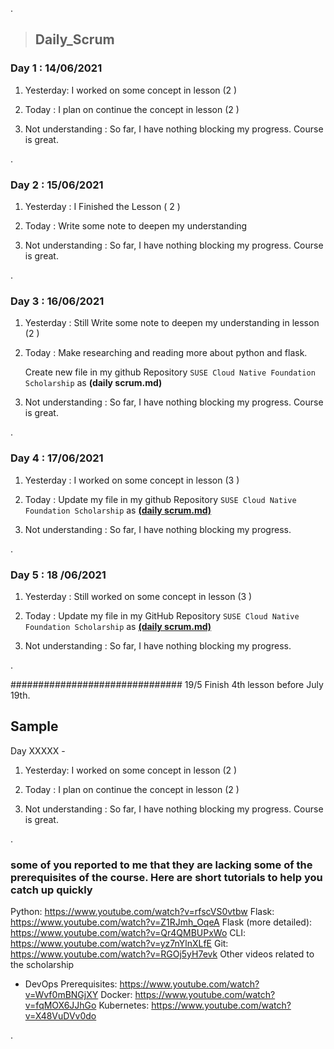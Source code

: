 .

> ## Daily_Scrum




### Day 1 : 14/06/2021


1. Yesterday:  I worked on some concept in  lesson (2 )

2. Today : I plan on continue  the concept  in  lesson (2 )

3.  Not understanding  : So far, I have nothing blocking my progress. Course is great.





.

### Day 2 : 15/06/2021



1. Yesterday :  I Finished the  Lesson ( 2 )


2. Today : Write some note to deepen my understanding

3.  Not understanding  : So far, I have nothing blocking my progress. Course is great.



.



### Day 3 : 16/06/2021


1. Yesterday :  Still Write some  note to deepen my understanding in  lesson (2 )

2. Today : Make researching and reading more about python and flask.

      Create new file in my github Repository `SUSE Cloud Native Foundation Scholarship` as **(daily scrum.md)**


3.  Not understanding  : So far, I have nothing blocking my progress. Course is great.




.




### Day 4 : 17/06/2021


1. Yesterday : I worked on some concept in  lesson (3 )


2. Today : Update my file in my github Repository `SUSE Cloud Native Foundation Scholarship` as [**(daily scrum.md)**](https://github.com/nancyalaswad90/SUSE-Cloud-Native-Foundations-Scholarship/edit/main/daily_scrum.md)


3.  Not understanding  : So far, I have nothing blocking my progress. 





.


### Day 5 : 18 /06/2021


1. Yesterday : Still worked on some concept in  lesson (3 )


2. Today : Update my file in my GitHub Repository `SUSE Cloud Native Foundation Scholarship` as [**(daily scrum.md)**](https://github.com/nancyalaswad90/SUSE-Cloud-Native-Foundations-Scholarship/edit/main/daily_scrum.md)


3.  Not understanding  : So far, I have nothing blocking my progress. 



.

############################### 19/5 Finish 4th lesson before July 19th.

## Sample 

Day XXXXX - 

1. Yesterday:  I worked on some concept in  lesson (2 )

2. Today : I plan on continue  the concept  in  lesson (2 )

3.  Not understanding  : So far, I have nothing blocking my progress. Course is great.


.


### some of you reported to me that they are lacking some of the prerequisites of the course. Here are short tutorials to help you catch up quickly


Python: https://www.youtube.com/watch?v=rfscVS0vtbw
Flask: https://www.youtube.com/watch?v=Z1RJmh_OqeA
Flask (more detailed): https://www.youtube.com/watch?v=Qr4QMBUPxWo
CLI: https://www.youtube.com/watch?v=yz7nYlnXLfE
Git: https://www.youtube.com/watch?v=RGOj5yH7evk
Other videos related to the scholarship
- DevOps Prerequisites: https://www.youtube.com/watch?v=Wvf0mBNGjXY
Docker: https://www.youtube.com/watch?v=fqMOX6JJhGo
Kubernetes: https://www.youtube.com/watch?v=X48VuDVv0do


.





